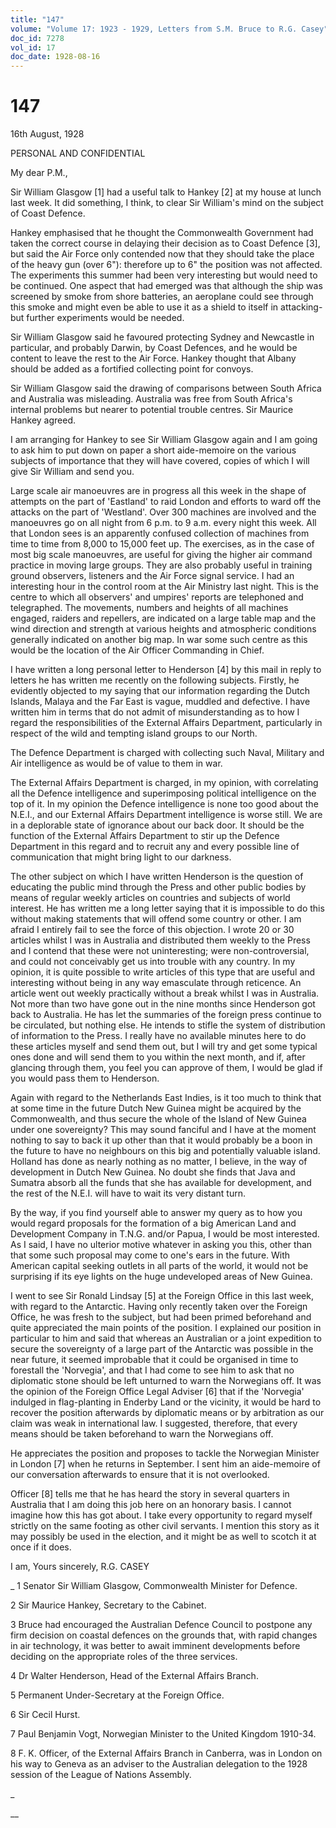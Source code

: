 ```yaml
---
title: "147"
volume: "Volume 17: 1923 - 1929, Letters from S.M. Bruce to R.G. Casey"
doc_id: 7278
vol_id: 17
doc_date: 1928-08-16
---
```


# 147

16th August, 1928

PERSONAL AND CONFIDENTIAL

My dear P.M.,

Sir William Glasgow [1] had a useful talk to Hankey [2] at my house at lunch last week. It did something, I think, to clear Sir William's mind on the subject of Coast Defence.

Hankey emphasised that he thought the Commonwealth Government had taken the correct course in delaying their decision as to Coast Defence [3], but said the Air Force only contended now that they should take the place of the heavy gun (over 6"): therefore up to 6" the position was not affected. The experiments this summer had been very interesting but would need to be continued. One aspect that had emerged was that although the ship was screened by smoke from shore batteries, an aeroplane could see through this smoke and might even be able to use it as a shield to itself in attacking-but further experiments would be needed.

Sir William Glasgow said he favoured protecting Sydney and Newcastle in particular, and probably Darwin, by Coast Defences, and he would be content to leave the rest to the Air Force. Hankey thought that Albany should be added as a fortified collecting point for convoys.

Sir William Glasgow said the drawing of comparisons between South Africa and Australia was misleading. Australia was free from South Africa's internal problems but nearer to potential trouble centres. Sir Maurice Hankey agreed.

I am arranging for Hankey to see Sir William Glasgow again and I am going to ask him to put down on paper a short aide-memoire on the various subjects of importance that they will have covered, copies of which I will give Sir William and send you.

Large scale air manoeuvres are in progress all this week in the shape of attempts on the part of 'Eastland' to raid London and efforts to ward off the attacks on the part of 'Westland'. Over 300 machines are involved and the manoeuvres go on all night from 6 p.m. to 9 a.m. every night this week. All that London sees is an apparently confused collection of machines from time to time from 8,000 to 15,000 feet up. The exercises, as in the case of most big scale manoeuvres, are useful for giving the higher air command practice in moving large groups. They are also probably useful in training ground observers, listeners and the Air Force signal service. I had an interesting hour in the control room at the Air Ministry last night. This is the centre to which all observers' and umpires' reports are telephoned and telegraphed. The movements, numbers and heights of all machines engaged, raiders and repellers, are indicated on a large table map and the wind direction and strength at various heights and atmospheric conditions generally indicated on another big map. In war some such centre as this would be the location of the Air Officer Commanding in Chief.

I have written a long personal letter to Henderson [4] by this mail in reply to letters he has written me recently on the following subjects. Firstly, he evidently objected to my saying that our information regarding the Dutch Islands, Malaya and the Far East is vague, muddled and defective. I have written him in terms that do not admit of misunderstanding as to how I regard the responsibilities of the External Affairs Department, particularly in respect of the wild and tempting island groups to our North.

The Defence Department is charged with collecting such Naval, Military and Air intelligence as would be of value to them in war.

The External Affairs Department is charged, in my opinion, with correlating all the Defence intelligence and superimposing political intelligence on the top of it. In my opinion the Defence intelligence is none too good about the N.E.I., and our External Affairs Department intelligence is worse still. We are in a deplorable state of ignorance about our back door. It should be the function of the External Affairs Department to stir up the Defence Department in this regard and to recruit any and every possible line of communication that might bring light to our darkness.

The other subject on which I have written Henderson is the question of educating the public mind through the Press and other public bodies by means of regular weekly articles on countries and subjects of world interest. He has written me a long letter saying that it is impossible to do this without making statements that will offend some country or other. I am afraid I entirely fail to see the force of this objection. I wrote 20 or 30 articles whilst I was in Australia and distributed them weekly to the Press and I contend that these were not uninteresting; were non-controversial, and could not conceivably get us into trouble with any country. In my opinion, it is quite possible to write articles of this type that are useful and interesting without being in any way emasculate through reticence. An article went out weekly practically without a break whilst I was in Australia. Not more than two have gone out in the nine months since Henderson got back to Australia. He has let the summaries of the foreign press continue to be circulated, but nothing else. He intends to stifle the system of distribution of information to the Press. I really have no available minutes here to do these articles myself and send them out, but I will try and get some typical ones done and will send them to you within the next month, and if, after glancing through them, you feel you can approve of them, I would be glad if you would pass them to Henderson.

Again with regard to the Netherlands East Indies, is it too much to think that at some time in the future Dutch New Guinea might be acquired by the Commonwealth, and thus secure the whole of the Island of New Guinea under one sovereignty? This may sound fanciful and I have at the moment nothing to say to back it up other than that it would probably be a boon in the future to have no neighbours on this big and potentially valuable island. Holland has done as nearly nothing as no matter, I believe, in the way of development in Dutch New Guinea. No doubt she finds that Java and Sumatra absorb all the funds that she has available for development, and the rest of the N.E.I. will have to wait its very distant turn.

By the way, if you find yourself able to answer my query as to how you would regard proposals for the formation of a big American Land and Development Company in T.N.G. and/or Papua, I would be most interested. As I said, I have no ulterior motive whatever in asking you this, other than that some such proposal may come to one's ears in the future. With American capital seeking outlets in all parts of the world, it would not be surprising if its eye lights on the huge undeveloped areas of New Guinea.

I went to see Sir Ronald Lindsay [5] at the Foreign Office in this last week, with regard to the Antarctic. Having only recently taken over the Foreign Office, he was fresh to the subject, but had been primed beforehand and quite appreciated the main points of the position. I explained our position in particular to him and said that whereas an Australian or a joint expedition to secure the sovereignty of a large part of the Antarctic was possible in the near future, it seemed improbable that it could be organised in time to forestall the 'Norvegia', and that I had come to see him to ask that no diplomatic stone should be left unturned to warn the Norwegians off. It was the opinion of the Foreign Office Legal Adviser [6] that if the 'Norvegia' indulged in flag-planting in Enderby Land or the vicinity, it would be hard to recover the position afterwards by diplomatic means or by arbitration as our claim was weak in international law. I suggested, therefore, that every means should be taken beforehand to warn the Norwegians off.

He appreciates the position and proposes to tackle the Norwegian Minister in London [7] when he returns in September. I sent him an aide-memoire of our conversation afterwards to ensure that it is not overlooked.

Officer [8] tells me that he has heard the story in several quarters in Australia that I am doing this job here on an honorary basis. I cannot imagine how this has got about. I take every opportunity to regard myself strictly on the same footing as other civil servants. I mention this story as it may possibly be used in the election, and it might be as well to scotch it at once if it does.

I am, Yours sincerely, R.G. CASEY 

_ 1 Senator Sir William Glasgow, Commonwealth Minister for Defence.

2 Sir Maurice Hankey, Secretary to the Cabinet.

3 Bruce had encouraged the Australian Defence Council to postpone any firm decision on coastal defences on the grounds that, with rapid changes in air technology, it was better to await imminent developments before deciding on the appropriate roles of the three services.

4 Dr Walter Henderson, Head of the External Affairs Branch.

5 Permanent Under-Secretary at the Foreign Office.

6 Sir Cecil Hurst.

7 Paul Benjamin Vogt, Norwegian Minister to the United Kingdom 1910-34.

8 F. K. Officer, of the External Affairs Branch in Canberra, was in London on his way to Geneva as an adviser to the Australian delegation to the 1928 session of the League of Nations Assembly.

_

__
